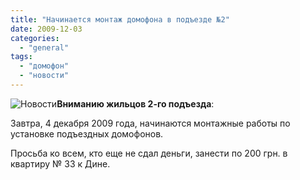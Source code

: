 ```yaml
---
title: "Начинается монтаж домофона в подъезде №2"
date: 2009-12-03
categories: 
  - "general"
tags: 
  - "домофон"
  - "новости"
---
```


![Новости](http://shevchenko4a.brovary.org/wp-content/uploads/2009/12/ist2_3284516-note-paper.jpg "Новости")**Вниманию жильцов 2-го подъезда**:

Завтра, 4 декабря 2009 года, начинаются монтажные работы по установке подъездных домофонов.

Просьба ко всем, кто еще не сдал деньги, занести по 200 грн. в квартиру № 33 к Дине.

<!--more Прокомментировать новость »-->
